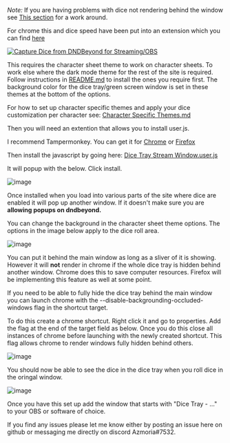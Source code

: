 _Note:_ If you are having problems with dice not rendering behind the window see <a href="https://github.com/Azmoria/dndbeyonddark/blob/master/Dice%20Capture%20README.md#:~:text=You%20can%20put,hidden%20behind%20others.">This section</a> for a work around.



For chrome this and dice speed have been put into an extension which you can find <a href="ahttps://chrome.google.com/webstore/detail/beyond-dice-tray/endcocbbbeihjgkcpopkkldchjfhjagn?hl=en&authuser=0">here</a>








[![Capture Dice from DNDBeyond for Streaming/OBS](https://user-images.githubusercontent.com/65363489/150996224-001f9634-2a69-435b-8a70-a2190cb8d500.png)](https://youtu.be/mpB4d-lpnRU")


This requires the character sheet theme to work on character sheets. To work else where the dark mode theme for the rest of the site is required. Follow instructions in <a href="https://github.com/Azmoria/dndbeyonddark/blob/master/README.md">README.md</a> to install the ones you require first. The background color for the dice tray/green screen window is set in these themes at the bottom of the options. 

For how to set up character specific themes and apply your dice customization per character see: <a href="https://github.com/Azmoria/dndbeyonddark/blob/master/Character%20Specific%20Themes.md">Character Specific Themes.md</a>



Then you will need an extention that allows you to install user.js.

 I recommend Tampermonkey. You can get it for <a href="https://chrome.google.com/webstore/detail/tampermonkey/dhdgffkkebhmkfjojejmpbldmpobfkfo?hl=en">Chrome</a> or <a href="https://addons.mozilla.org/en-CA/firefox/addon/tampermonkey/">Firefox</a>


Then install the javascript by going here: <a href="https://github.com/Azmoria/dndbeyonddark/raw/master/Dice%20Tray%20Stream%20Window.user.js">Dice Tray Stream Window.user.js</a>

It will popup with the below. Click install.

![image](https://user-images.githubusercontent.com/65363489/150918125-1e9cd2a0-b1ae-4ec5-acd1-1bbc727c04f9.png)

Once installed when you load into various parts of the site where dice are enabled it will pop up another window. If it doesn't make sure you are **allowing popups on dndbeyond.** 

You can change the background in the character sheet theme options. The options in the image below apply to the dice roll area.

 ![image](https://user-images.githubusercontent.com/65363489/151418937-3e1a7e51-1ed7-49f6-ad6e-166acff479cd.png)


You can put it behind the main window as long as a sliver of it is showing. However it will **not** render in chrome if the whole dice tray is hidden behind another window. Chrome does this to save computer resources. Firefox will be implementing this feature as well at some point. 

If you need to be able to fully hide the dice tray behind the main window you can launch chrome with the --disable-backgrounding-occluded-windows flag in the shortcut target.

To do this create a chrome shortcut. Right click it and go to properties. Add the flag at the end of the target field as below. Once you do this close all instances of chrome before launching with the newly created shortcut. This flag allows chrome to render windows fully hidden behind others.

![image](https://user-images.githubusercontent.com/65363489/151623771-bab3c82e-e209-4af5-ace3-7fe890261a23.png)




You should now be able to see the dice in the dice tray when you roll dice in the oringal window.

![image](https://user-images.githubusercontent.com/65363489/150919806-f34d6935-2fd9-46a3-a255-ed7001ea2802.png)

Once you have this set up add the window that starts with "Dice Tray - ..." to your OBS or software of choice.



If you find any issues please let me know either by posting an issue here on github or messaging me directly on discord Azmoria#7532.



